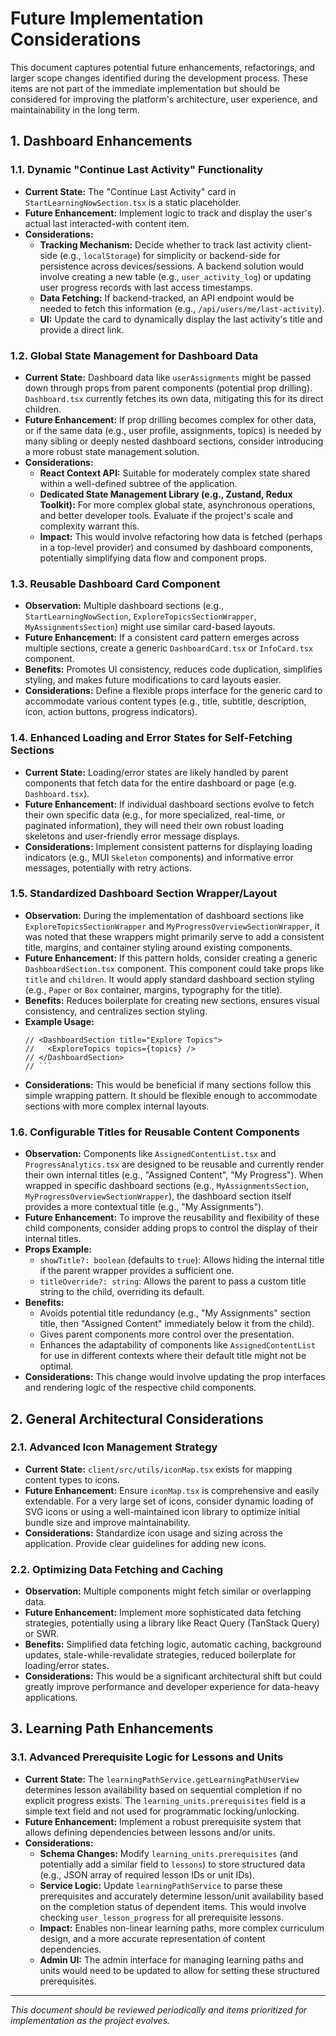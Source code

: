 # Future Implementation Considerations

This document captures potential future enhancements, refactorings, and larger scope changes identified during the development process. These items are not part of the immediate implementation but should be considered for improving the platform's architecture, user experience, and maintainability in the long term.

## 1. Dashboard Enhancements

### 1.1. Dynamic "Continue Last Activity" Functionality
*   **Current State:** The "Continue Last Activity" card in `StartLearningNowSection.tsx` is a static placeholder.
*   **Future Enhancement:** Implement logic to track and display the user's actual last interacted-with content item.
*   **Considerations:**
    *   **Tracking Mechanism:** Decide whether to track last activity client-side (e.g., `localStorage`) for simplicity or backend-side for persistence across devices/sessions. A backend solution would involve creating a new table (e.g., `user_activity_log`) or updating user progress records with last access timestamps.
    *   **Data Fetching:** If backend-tracked, an API endpoint would be needed to fetch this information (e.g., `/api/users/me/last-activity`).
    *   **UI:** Update the card to dynamically display the last activity's title and provide a direct link.

### 1.2. Global State Management for Dashboard Data
*   **Current State:** Dashboard data like `userAssignments` might be passed down through props from parent components (potential prop drilling). `Dashboard.tsx` currently fetches its own data, mitigating this for its direct children.
*   **Future Enhancement:** If prop drilling becomes complex for other data, or if the same data (e.g., user profile, assignments, topics) is needed by many sibling or deeply nested dashboard sections, consider introducing a more robust state management solution.
*   **Considerations:**
    *   **React Context API:** Suitable for moderately complex state shared within a well-defined subtree of the application.
    *   **Dedicated State Management Library (e.g., Zustand, Redux Toolkit):** For more complex global state, asynchronous operations, and better developer tools. Evaluate if the project's scale and complexity warrant this.
    *   **Impact:** This would involve refactoring how data is fetched (perhaps in a top-level provider) and consumed by dashboard components, potentially simplifying data flow and component props.

### 1.3. Reusable Dashboard Card Component
*   **Observation:** Multiple dashboard sections (e.g., `StartLearningNowSection`, `ExploreTopicsSectionWrapper`, `MyAssignmentsSection`) might use similar card-based layouts.
*   **Future Enhancement:** If a consistent card pattern emerges across multiple sections, create a generic `DashboardCard.tsx` or `InfoCard.tsx` component.
*   **Benefits:** Promotes UI consistency, reduces code duplication, simplifies styling, and makes future modifications to card layouts easier.
*   **Considerations:** Define a flexible props interface for the generic card to accommodate various content types (e.g., title, subtitle, description, icon, action buttons, progress indicators).

### 1.4. Enhanced Loading and Error States for Self-Fetching Sections
*   **Current State:** Loading/error states are likely handled by parent components that fetch data for the entire dashboard or page (e.g. `Dashboard.tsx`).
*   **Future Enhancement:** If individual dashboard sections evolve to fetch their own specific data (e.g., for more specialized, real-time, or paginated information), they will need their own robust loading skeletons and user-friendly error message displays.
*   **Considerations:** Implement consistent patterns for displaying loading indicators (e.g., MUI `Skeleton` components) and informative error messages, potentially with retry actions.

### 1.5. Standardized Dashboard Section Wrapper/Layout
*   **Observation:** During the implementation of dashboard sections like `ExploreTopicsSectionWrapper` and `MyProgressOverviewSectionWrapper`, it was noted that these wrappers might primarily serve to add a consistent title, margins, and container styling around existing components.
*   **Future Enhancement:** If this pattern holds, consider creating a generic `DashboardSection.tsx` component. This component could take props like `title` and `children`. It would apply standard dashboard section styling (e.g., `Paper` or `Box` container, margins, typography for the title).
*   **Benefits:** Reduces boilerplate for creating new sections, ensures visual consistency, and centralizes section styling.
*   **Example Usage:**
    ```tsx
    // <DashboardSection title="Explore Topics">
    //   <ExploreTopics topics={topics} />
    // </DashboardSection>
    // ```
*   **Considerations:** This would be beneficial if many sections follow this simple wrapping pattern. It should be flexible enough to accommodate sections with more complex internal layouts.

### 1.6. Configurable Titles for Reusable Content Components
*   **Observation:** Components like `AssignedContentList.tsx` and `ProgressAnalytics.tsx` are designed to be reusable and currently render their own internal titles (e.g., "Assigned Content", "My Progress"). When wrapped in specific dashboard sections (e.g., `MyAssignmentsSection`, `MyProgressOverviewSectionWrapper`), the dashboard section itself provides a more contextual title (e.g., "My Assignments").
*   **Future Enhancement:** To improve the reusability and flexibility of these child components, consider adding props to control the display of their internal titles.
*   **Props Example:**
    *   `showTitle?: boolean` (defaults to `true`): Allows hiding the internal title if the parent wrapper provides a sufficient one.
    *   `titleOverride?: string`: Allows the parent to pass a custom title string to the child, overriding its default.
*   **Benefits:**
    *   Avoids potential title redundancy (e.g., "My Assignments" section title, then "Assigned Content" immediately below it from the child).
    *   Gives parent components more control over the presentation.
    *   Enhances the adaptability of components like `AssignedContentList` for use in different contexts where their default title might not be optimal.
*   **Considerations:** This change would involve updating the prop interfaces and rendering logic of the respective child components.

## 2. General Architectural Considerations

### 2.1. Advanced Icon Management Strategy
*   **Current State:** `client/src/utils/iconMap.tsx` exists for mapping content types to icons.
*   **Future Enhancement:** Ensure `iconMap.tsx` is comprehensive and easily extendable. For a very large set of icons, consider dynamic loading of SVG icons or using a well-maintained icon library to optimize initial bundle size and improve maintainability.
*   **Considerations:** Standardize icon usage and sizing across the application. Provide clear guidelines for adding new icons.

### 2.2. Optimizing Data Fetching and Caching
*   **Observation:** Multiple components might fetch similar or overlapping data.
*   **Future Enhancement:** Implement more sophisticated data fetching strategies, potentially using a library like React Query (TanStack Query) or SWR.
*   **Benefits:** Simplified data fetching logic, automatic caching, background updates, stale-while-revalidate strategies, reduced boilerplate for loading/error states.
*   **Considerations:** This would be a significant architectural shift but could greatly improve performance and developer experience for data-heavy applications.

## 3. Learning Path Enhancements

### 3.1. Advanced Prerequisite Logic for Lessons and Units
*   **Current State:** The `learningPathService.getLearningPathUserView` determines lesson availability based on sequential completion if no explicit progress exists. The `learning_units.prerequisites` field is a simple text field and not used for programmatic locking/unlocking.
*   **Future Enhancement:** Implement a robust prerequisite system that allows defining dependencies between lessons and/or units.
*   **Considerations:**
    *   **Schema Changes:** Modify `learning_units.prerequisites` (and potentially add a similar field to `lessons`) to store structured data (e.g., JSON array of required lesson IDs or unit IDs).
    *   **Service Logic:** Update `learningPathService` to parse these prerequisites and accurately determine lesson/unit availability based on the completion status of dependent items. This would involve checking `user_lesson_progress` for all prerequisite lessons.
    *   **Impact:** Enables non-linear learning paths, more complex curriculum design, and a more accurate representation of content dependencies.
    *   **Admin UI:** The admin interface for managing learning paths and units would need to be updated to allow for setting these structured prerequisites.

---

*This document should be reviewed periodically and items prioritized for implementation as the project evolves.*
